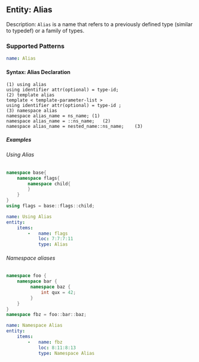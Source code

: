 ## Entity: Alias

Description: `Alias` is a name that refers to a previously defined type (similar to typedef) or a family of types.

### Supported Patterns

```yaml
name: Alias 
```
#### Syntax: Alias Declaration

```text
(1) using alias
using identifier attr(optional) = type-id;
(2) template alias 
template < template-parameter-list >
using identifier attr(optional) = type-id ;
(3) namespace alias
namespace alias_name = ns_name;	(1)	
namespace alias_name = ::ns_name;	(2)	
namespace alias_name = nested_name::ns_name;	(3)

```

##### Examples

###### Using Alias
```cpp
namespace base{
    namespace flags{
        namespace child{
        }
    }
}
using flags = base::flags::child;
```

```yaml
name: Using Alias
entity:
    items:
        -   name: flags
            loc: 7:7:7:11
            type: Alias
```


###### Namespace aliases
```cpp
namespace foo {
    namespace bar {
         namespace baz {
             int qux = 42;
         }
    }
}
namespace fbz = foo::bar::baz;
```

```yaml
name: Namespace Alias
entity:
    items:
        -   name: fbz
            loc: 8:11:8:13
            type: Namespace Alias
```
